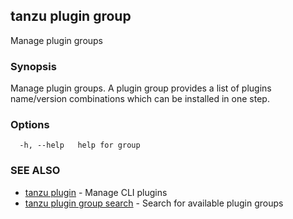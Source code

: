 ## tanzu plugin group

Manage plugin groups

### Synopsis

Manage plugin groups. A plugin group provides a list of plugins name/version combinations which can be installed in one step.

### Options

```
  -h, --help   help for group
```

### SEE ALSO

* [tanzu plugin](tanzu_plugin.md)	 - Manage CLI plugins
* [tanzu plugin group search](tanzu_plugin_group_search.md)	 - Search for available plugin groups

